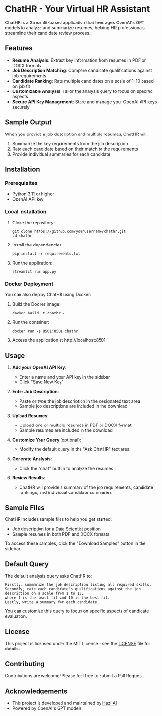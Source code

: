 # ChatHR - Your Virtual HR Assistant

ChatHR is a Streamlit-based application that leverages OpenAI's GPT models to analyze and summarize resumes, helping HR professionals streamline their candidate review process.

## Features

- **Resume Analysis**: Extract key information from resumes in PDF or DOCX formats
- **Job Description Matching**: Compare candidate qualifications against job requirements
- **Candidate Ranking**: Rate multiple candidates on a scale of 1-10 based on job fit
- **Customizable Analysis**: Tailor the analysis query to focus on specific aspects
- **Secure API Key Management**: Store and manage your OpenAI API keys securely

## Sample Output

When you provide a job description and multiple resumes, ChatHR will:
1. Summarize the key requirements from the job description
2. Rate each candidate based on their match to the requirements
3. Provide individual summaries for each candidate

## Installation

### Prerequisites
- Python 3.11 or higher
- OpenAI API key

### Local Installation

1. Clone the repository:
   ```
   git clone https://github.com/yourusername/chathr.git
   cd chathr
   ```

2. Install the dependencies:
   ```
   pip install -r requirements.txt
   ```

3. Run the application:
   ```
   streamlit run app.py
   ```

### Docker Deployment

You can also deploy ChatHR using Docker:

1. Build the Docker image:
   ```
   docker build -t chathr .
   ```

2. Run the container:
   ```
   docker run -p 8501:8501 chathr
   ```

3. Access the application at http://localhost:8501

## Usage

1. **Add your OpenAI API Key**:
   - Enter a name and your API key in the sidebar
   - Click "Save New Key"

2. **Enter Job Description**:
   - Paste or type the job description in the designated text area
   - Sample job descriptions are included in the download

3. **Upload Resumes**:
   - Upload one or multiple resumes in PDF or DOCX format
   - Sample resumes are included in the download

4. **Customize Your Query** (optional):
   - Modify the default query in the "Ask ChatHR" text area

5. **Generate Analysis**:
   - Click the "chat" button to analyze the resumes

6. **Review Results**:
   - ChatHR will provide a summary of the job requirements, candidate rankings, and individual candidate summaries

## Sample Files

ChatHR includes sample files to help you get started:
- Job description for a Data Scientist position
- Sample resumes in both PDF and DOCX formats

To access these samples, click the "Download Samples" button in the sidebar.

## Default Query

The default analysis query asks ChatHR to:
```
Firstly, summarize the job description listing all required skills. 
Secondly, rate each candidate's qualifications against the job description on a scale from 1 to 10, 
where 1 is the least fit and 10 is the best fit. 
Lastly, write a summary for each candidate.
```

You can customize this query to focus on specific aspects of candidate evaluation.

## License

This project is licensed under the MIT License - see the [LICENSE](LICENSE) file for details.

## Contributing

Contributions are welcome! Please feel free to submit a Pull Request.

## Acknowledgements

- This project is developed and maintained by [Hazl AI](https://hazl.ca/)
- Powered by OpenAI's GPT models 
